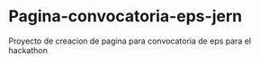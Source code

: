 # Pagina-convocatoria-eps-jern
Proyecto de creacion de pagina para convocatoria de eps para el hackathon
